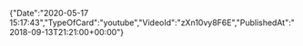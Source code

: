 ﻿{"Date":"2020-05-17 15:17:43","TypeOfCard":"youtube","VideoId":"zXn10vy8F6E","PublishedAt":"2018-09-13T21:21:00+00:00"}